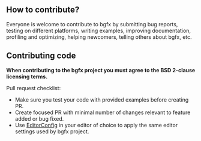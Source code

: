 ## How to contribute?

Everyone is welcome to contribute to bgfx by submitting bug reports, testing on
different platforms, writing examples, improving documentation, profiling and
optimizing, helping newcomers, telling others about bgfx, etc.

## Contributing code

**When contributing to the bgfx project you must agree to the BSD 2-clause
licensing terms.**

Pull request checklist:

 - Make sure you test your code with provided examples before creating PR.
 - Create focused PR with minimal number of changes relevant to feature added
   or bug fixed.
 - Use [EditorConfig](http://editorconfig.org/) in your editor of choice to
   apply the same editor settings used by bgfx project.
